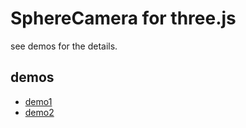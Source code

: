 SphereCamera for three.js
===========

see demos for the details.

## demos

- [demo1](http://yomotsu.github.io/SphereCamera/example/demo1.html)
- [demo2](http://yomotsu.github.io/SphereCamera/example/demo2.html)